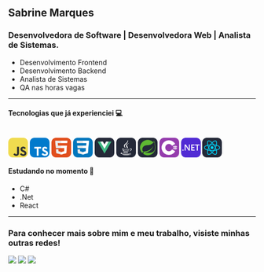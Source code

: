 ## Sabrine Marques 
### Desenvolvedora de Software | Desenvolvedora Web | Analista de Sistemas.
- Desenvolvimento Frontend
- Desenvolvimento Backend 
- Analista de Sistemas 
- QA nas horas vagas 

---

<h4>Tecnologias que já experienciei 💻</h4>
<div style="display: inline_block"><br>
  <img align="center" alt="Js" width="40" src="https://raw.githubusercontent.com/tandpfun/skill-icons/65dea6c4eaca7da319e552c09f4cf5a9a8dab2c8/icons/JavaScript.svg">
  <img align="center" alt="Ts" width="40" src="https://raw.githubusercontent.com/tandpfun/skill-icons/65dea6c4eaca7da319e552c09f4cf5a9a8dab2c8/icons/TypeScript.svg">
  <img align="center" alt="HTML" width="40" src="https://raw.githubusercontent.com/tandpfun/skill-icons/65dea6c4eaca7da319e552c09f4cf5a9a8dab2c8/icons/HTML.svg">
  <img align="center" alt="CSS" width="40" src="https://raw.githubusercontent.com/tandpfun/skill-icons/65dea6c4eaca7da319e552c09f4cf5a9a8dab2c8/icons/CSS.svg">
  <img align="center" alt="Vue" width="40" src="https://raw.githubusercontent.com/tandpfun/skill-icons/65dea6c4eaca7da319e552c09f4cf5a9a8dab2c8/icons/VueJS-Dark.svg" />
  <img align="center" alt="Java" width="40" src="https://raw.githubusercontent.com/tandpfun/skill-icons/65dea6c4eaca7da319e552c09f4cf5a9a8dab2c8/icons/Java-Dark.svg" />
  <img align="center" alt="Spring" width="40" src="https://raw.githubusercontent.com/tandpfun/skill-icons/65dea6c4eaca7da319e552c09f4cf5a9a8dab2c8/icons/Spring-Dark.svg" />
  <img align="center" alt="Spring" width="40" src="https://github.com/tandpfun/skill-icons/blob/main/icons/CS.svg" />
  <img align="center" alt="Spring" width="40" src="https://github.com/tandpfun/skill-icons/blob/main/icons/DotNet.svg" />
  <img align="center" alt="Spring" width="40" src="https://github.com/tandpfun/skill-icons/blob/main/icons/React-Dark.svg" />
                     
</div>

<h4>Estudando no momento 📖 </h4>

- C# 
- .Net
- React

---

### Para conhecer mais sobre mim e meu trabalho, visiste minhas outras redes!
 
<div> 
  <a href="https://www.linkedin.com/in/sabrinemarques/" target="_blank"><img src="https://img.shields.io/badge/-LinkedIn-%230077B5?style=for-the-badge&logo=linkedin&logoColor=white" target="_blank"></a> 
  <a href = "mailto:sabrine.smqs@gmail.com"><img src="https://img.shields.io/badge/-Gmail-%23333?style=for-the-badge&logo=gmail&logoColor=white" target="_blank"></a> 
  <a href="https://www.instagram.com/sabrine.sm/" target="_blank"><img src="https://img.shields.io/badge/-Instagram-%23E4405F?style=for-the-badge&logo=instagram&logoColor=white" target="_blank"></a>
</div>
